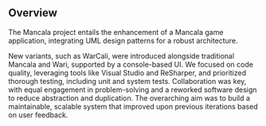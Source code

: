 ## Overview
The Mancala project entails the enhancement of a Mancala game application, integrating UML design patterns for a robust architecture. 


New variants, such as WarCali, were introduced alongside traditional Mancala and Wari, supported by a console-based UI. 
We focused on code quality, leveraging tools like Visual Studio and ReSharper, and prioritized thorough testing, including unit and system tests. 
Collaboration was key, with equal engagement in problem-solving and a reworked software design to reduce abstraction and duplication.
The overarching aim was to build a maintainable, scalable system that improved upon previous iterations based on user feedback.
